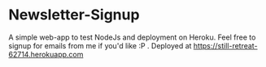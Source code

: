 # Newsletter-Signup
A simple web-app to test NodeJs and deployment on Heroku. Feel free to signup for emails from me if you'd like :P .
Deployed at https://still-retreat-62714.herokuapp.com
